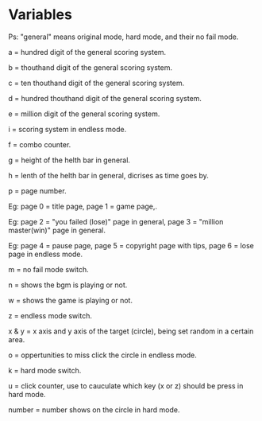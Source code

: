 # Variables

Ps: "general" means original mode, hard mode, and their no fail mode.

a = hundred digit of the general scoring system.

b = thouthand digit of the general scoring system.

c = ten thouthand digit of the general scoring system.

d = hundred thouthand digit of the general scoring system.

e = million digit of the general scoring system.

i = scoring system in endless mode.

f = combo counter.

g = height of the helth bar in general.

h = lenth of the helth bar in general, dicrises as time goes by.

p = page number.

Eg: page 0 = title page, page 1 = game page,.

Eg: page 2 = "you failed (lose)" page in general, page 3 = "million master(win)" page in general.

Eg: page 4 = pause page, page 5 = copyright page with tips, page 6 = lose page in endless mode.

m = no fail mode switch.

n = shows the bgm is playing or not.

w = shows the game is playing or not.

z = endless mode switch.

x & y = x axis and y axis of the target (circle), being set random in a certain area.

o = oppertunities to miss click the circle in endless mode.

k = hard mode switch.

u = click counter, use to cauculate which key (x or z) should be press in hard mode.

number = number shows on the circle in hard mode.
